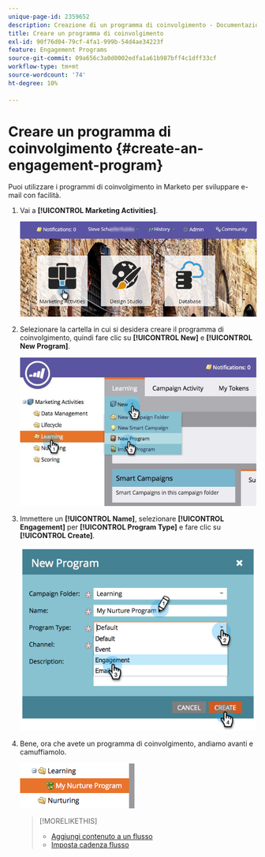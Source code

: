 ```yaml
---
unique-page-id: 2359652
description: Creazione di un programma di coinvolgimento - Documentazione di Marketo - Documentazione del prodotto
title: Creare un programma di coinvolgimento
exl-id: 90f76d04-79cf-4fa1-999b-54d4ae34223f
feature: Engagement Programs
source-git-commit: 09a656c3a0d0002edfa1a61b987bff4c1dff33cf
workflow-type: tm+mt
source-wordcount: '74'
ht-degree: 10%

---
```


# Creare un programma di coinvolgimento {#create-an-engagement-program}

Puoi utilizzare i programmi di coinvolgimento in Marketo per sviluppare e-mail con facilità.

1. Vai a **[!UICONTROL Marketing Activities]**.

   ![](assets/login-marketing-activities.png)

1. Selezionare la cartella in cui si desidera creare il programma di coinvolgimento, quindi fare clic su **[!UICONTROL New]** e **[!UICONTROL New Program]**.

   ![](assets/newprogramlifecycle.jpg)

1. Immettere un **[!UICONTROL Name]**, selezionare **[!UICONTROL Engagement]** per **[!UICONTROL Program Type]** e fare clic su **[!UICONTROL Create]**.

   ![](assets/image2014-9-15-15-3a35-3a32.png)

1. Bene, ora che avete un programma di coinvolgimento, andiamo avanti e camuffiamolo.

   ![](assets/image2014-9-15-15-3a35-3a38.png)

   >[!MORELIKETHIS]
   >
   >* [Aggiungi contenuto a un flusso](/help/marketo/product-docs/email-marketing/drip-nurturing/creating-an-engagement-program/add-content-to-a-stream.md)
   >* [Imposta cadenza flusso](/help/marketo/product-docs/email-marketing/drip-nurturing/engagement-program-streams/set-stream-cadence.md)
